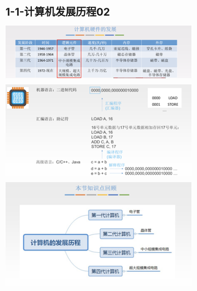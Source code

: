 # 1-1-计算机发展历程02



![](../../.gitbook/assets/image%20%28211%29.png)

![](../../.gitbook/assets/image%20%28148%29.png)

![](../../.gitbook/assets/image%20%281%29.png)

